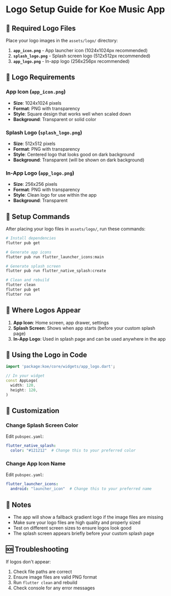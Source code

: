 # Logo Setup Guide for Koe Music App

## 📁 Required Logo Files

Place your logo images in the `assets/logo/` directory:

1. **`app_icon.png`** - App launcher icon (1024x1024px recommended)
2. **`splash_logo.png`** - Splash screen logo (512x512px recommended)
3. **`app_logo.png`** - In-app logo (256x256px recommended)

## 🎯 Logo Requirements

### App Icon (`app_icon.png`)
- **Size**: 1024x1024 pixels
- **Format**: PNG with transparency
- **Style**: Square design that works well when scaled down
- **Background**: Transparent or solid color

### Splash Logo (`splash_logo.png`)
- **Size**: 512x512 pixels
- **Format**: PNG with transparency
- **Style**: Centered logo that looks good on dark background
- **Background**: Transparent (will be shown on dark background)

### In-App Logo (`app_logo.png`)
- **Size**: 256x256 pixels
- **Format**: PNG with transparency
- **Style**: Clean logo for use within the app
- **Background**: Transparent

## 🚀 Setup Commands

After placing your logo files in `assets/logo/`, run these commands:

```bash
# Install dependencies
flutter pub get

# Generate app icons
flutter pub run flutter_launcher_icons:main

# Generate splash screen
flutter pub run flutter_native_splash:create

# Clean and rebuild
flutter clean
flutter pub get
flutter run
```

## 📱 Where Logos Appear

1. **App Icon**: Home screen, app drawer, settings
2. **Splash Screen**: Shows when app starts (before your custom splash page)
3. **In-App Logo**: Used in splash page and can be used anywhere in the app

## 🎨 Using the Logo in Code

```dart
import 'package:koe/core/widgets/app_logo.dart';

// In your widget
const AppLogo(
  width: 120,
  height: 120,
)
```

## 🔧 Customization

### Change Splash Screen Color
Edit `pubspec.yaml`:
```yaml
flutter_native_splash:
  color: "#121212"  # Change this to your preferred color
```

### Change App Icon Name
Edit `pubspec.yaml`:
```yaml
flutter_launcher_icons:
  android: "launcher_icon"  # Change this to your preferred name
```

## 📝 Notes

- The app will show a fallback gradient logo if the image files are missing
- Make sure your logo files are high quality and properly sized
- Test on different screen sizes to ensure logos look good
- The splash screen appears briefly before your custom splash page

## 🆘 Troubleshooting

If logos don't appear:
1. Check file paths are correct
2. Ensure image files are valid PNG format
3. Run `flutter clean` and rebuild
4. Check console for any error messages

